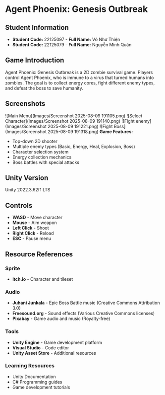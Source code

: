 # Agent Phoenix: Genesis Outbreak

## Student Information
- **Student Code:** 22125097 - **Full Name:** Võ Như Thiện
- **Student Code:** 22125079 - **Full Name:** Nguyễn Minh Quân

## Game Introduction
Agent Phoenix: Genesis Outbreak is a 2D zombie survival game. Players control Agent Phoenix, who is immune to a virus that turned humans into zombies. The goal is to collect energy cores, fight different enemy types, and defeat the boss to save humanity.
## Screenshots
![Main Menu](Images/Screenshot 2025-08-09 191105.png)
![Select Character](Images/Screenshot 2025-08-09 191140.png)
![Fight enemy](Images/Screenshot 2025-08-09 191221.png)
![Fight Boss](Images/Screenshot 2025-08-09 191318.png)
**Game Features:**
- Top-down 2D shooter
- Multiple enemy types (Basic, Energy, Heal, Explosion, Boss)
- Character selection system  
- Energy collection mechanics
- Boss battles with special attacks

## Unity Version
Unity 2022.3.62f1 LTS

## Controls
- **WASD** - Move character
- **Mouse** - Aim weapon
- **Left Click** - Shoot
- **Right Click** - Reload
- **ESC** - Pause menu

## Resource References
### Sprite
- **itch.io** - Character and tileset
### Audio
- **Juhani Junkala** - Epic Boss Battle music (Creative Commons Attribution 3.0)
- **Freesound.org** - Sound effects (Various Creative Commons licenses)
- **Pixabay** - Game audio and music (Royalty-free)

### Tools
- **Unity Engine** - Game development platform
- **Visual Studio** - Code editor
- **Unity Asset Store** - Additional resources

### Learning Resources
- Unity Documentation
- C# Programming guides
- Game development tutorials
